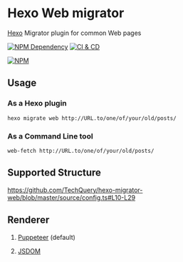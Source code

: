 # Hexo Web migrator

[Hexo](https://hexo.io/) Migrator plugin for common Web pages

[![NPM Dependency](https://david-dm.org/TechQuery/hexo-migrator-web.svg)][1]
[![CI & CD](https://github.com/TechQuery/hexo-migrator-web/workflows/CI%20&%20CD/badge.svg)][2]

[![NPM](https://nodei.co/npm/hexo-migrator-web.png?downloads=true&downloadRank=true&stars=true)][3]

## Usage

### As a Hexo plugin

```shell
hexo migrate web http://URL.to/one/of/your/old/posts/
```

### As a Command Line tool

```shell
web-fetch http://URL.to/one/of/your/old/posts/
```

## Supported Structure

https://github.com/TechQuery/hexo-migrator-web/blob/master/source/config.ts#L10-L29

## Renderer

1. [Puppeteer](https://pptr.dev/) (default)

2. [JSDOM](https://github.com/jsdom/jsdom)

[1]: https://david-dm.org/TechQuery/hexo-migrator-web
[2]: https://github.com/TechQuery/hexo-migrator-web/actions
[3]: https://nodei.co/npm/hexo-migrator-web/

